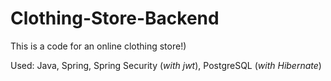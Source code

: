 # Clothing-Store-Backend
This is a code for an online clothing store!)

Used: Java, Spring, Spring Security (*with jwt*), PostgreSQL (*with Hibernate*)
